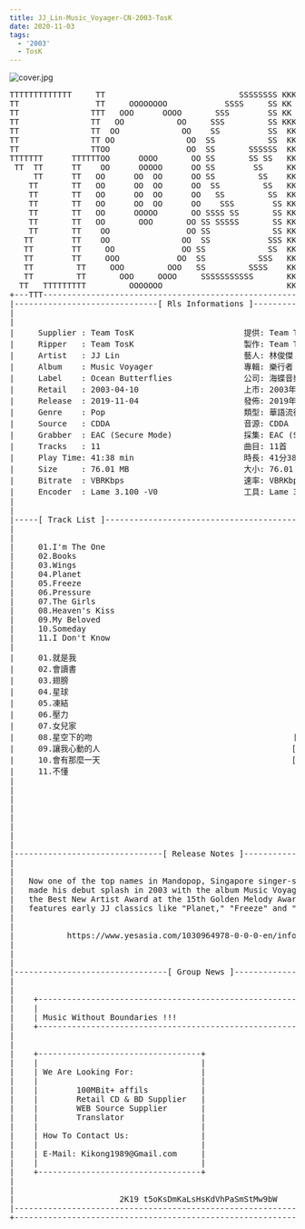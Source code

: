 ```yaml
---
title: JJ_Lin-Music_Voyager-CN-2003-TosK
date: 2020-11-03
tags:
  - '2003'
  - TosK
---
```


![cover.jpg](https://goindex.65style.workers.dev/1:/JJ_Lin-Music_Voyager-CN-2003-TosK/00-jj_lin-music_voyager-cn-2003-proof-tosk.jpg)

<retrotxt v-slot>
<pre class="has-text-plain text-1x font-ibm_vga_8x16">TTTTTTTTTTTTT     TT                            SSSSSSSS KKKKKK    KKKK    KKKKKKK
TT                TT     OOOOOOOO            SSSS     SS KK        KKKK        KK
TT               TTT   OOO      OOOO       SSS        SS KK        KKK         KK
TT               TT   OO           OO     SSS         SS KKK       KKK        KK
TT               TT  OO             OO    SS          SS  KK       KK        KK
TT               TT OO               OO  SS           SS  KK                KK
TT               TTOO                OO  SS       SSSSSS  KK                KK
TTTTTTT      TTTTTTOO      OOOO       OO SS       SS SS   KK               KK
 TT  TT      TT    OO      OOOOO      OO SS        SS     KK              KK
     TT      TT   OO      OO  OO      OO SS         SS    KK              KK
    TT       TT   OO      OO  OO      OO  SS         SS   KK               KK
    TT       TT   OO      OO  OO      OO   SS         SS  KK                KK
    TT       TT   OO      OO  OO      OO    SSS        SS KK                 KK
    TT       TT   OO      OOOOO       OO SSSS SS       SS KK                  KK
    TT       TT   OO       OOO       OO SS SSSSS       SS KK                   KK
    TT       TT    OO                OO SS             SS KK       KK           KK
   TT        TT    OO               OO  SS            SSS KK      KKKK         KK
   TT        TT     OO              OO SS             SS  KK      KK KK       KK
   TT        TT     OOO            OO  SS           SSS   KK      KK  KK    KKK
   TT         TT     OOO         OOO   SS         SSSS    KK       KK  KK  KKK
   TT         TT       OOO     OOOO     SSSSSSSSSSS       KK KKKKKKKK  KK KKK
  TT   TTTTTTTTT         OOOOOOO                          KKKK          KKKK
+---TTT-----------------------------------------------------------------KKK----+
|------------------------------[ Rls Informations ]----------------------------|
|                                                                              |
|                                                                              |
|     Supplier : Team TosK                       提供: Team TosK               |
|     Ripper   : Team TosK                       製作: Team TosK               |
|     Artist   : JJ Lin                          藝人: 林俊傑                  |
|     Album    : Music Voyager                   專輯: 樂行者                  |
|     Label    : Ocean Butterflies               公司: 海蝶音樂                |
|     Retail   : 2003-04-10                      上市: 2003年04月10日          |
|     Release  : 2019-11-04                      發佈: 2019年11月04日          |
|     Genre    : Pop                             類型: 華語流行                |
|     Source   : CDDA                            音源: CDDA                    |
|     Grabber  : EAC (Secure Mode)               採集: EAC (Secure Mode)       |
|     Tracks   : 11                              曲目: 11首                    |
|     Play Time: 41:38 min                       時長: 41分38秒                |
|     Size     : 76.01 MB                        大小: 76.01 MB                |
|     Bitrate  : VBRKbps                         速率: VBRKbps                 |
|     Encoder  : Lame 3.100 -V0                  工具: Lame 3.100 -V0          |
|                                                                              |
|                                                                              |
|-----[ Track List ]-----------------------------------------------------------|
|                                                                              |
|                                                                              |
|     01.I'm The One                                         [03:15]           |
|     02.Books                                               [03:32]           |
|     03.Wings                                               [03:44]           |
|     04.Planet                                              [03:48]           |
|     05.Freeze                                              [04:49]           |
|     06.Pressure                                            [03:12]           |
|     07.The Girls                                           [03:11]           |
|     08.Heaven's Kiss                                       [03:47]           |
|     09.My Beloved                                          [03:35]           |
|     10.Someday                                             [04:13]           |
|     11.I Don't Know                                        [04:32]           |
|                                                            -------           |
|     01.就是我                                              [03:15]           |
|     02.會讀書                                              [03:32]           |
|     03.翅膀                                                [03:44]           |
|     04.星球                                                [03:48]           |
|     05.凍結                                                [04:49]           |
|     06.壓力                                                [03:12]           |
|     07.女兒家                                              [03:11]           |
|     08.星空下的吻                                          [03:47]           |
|     09.讓我心動的人                                        [03:35]           |
|     10.會有那麼一天                                        [04:13]           |
|     11.不懂                                                [04:32]           |
|                                                            -------           |
|                                                             41:38 min        |
|                                                             76.01 MB         |
|                                                                              |
|                                                                              |
|                                                                              |
|                                                                              |
|                                                                              |
|-------------------------------[ Release Notes ]------------------------------|
|                                                                              |
|                                                                              |
|   Now one of the top names in Mandopop, Singapore singer-songwriter JJ Lin   |
|   made his debut splash in 2003 with the album Music Voyager, which won him  |
|   the Best New Artist Award at the 15th Golden Melody Awards. The album      |
|   features early JJ classics like "Planet," "Freeze" and "Wings."            |
|                                                                              |
|                                                                              |
|           https://www.yesasia.com/1030964978-0-0-0-en/info.html              |
|                                                                              |
|                                                                              |
|                                                                              |
|--------------------------------[ Group News ]--------------------------------|
|                                                                              |
|                                                                              |
|    +--------------------------------------------------------------------+    |
|    |                                                                    |    |
|    | Music Without Boundaries !!!                                       |    |
|    +--------------------------------------------------------------------+    |
|                                                                              |
|                                                                              |
|    +----------------------------------+                                      |
|    |                                  |                                      |
|    | We Are Looking For:              |                                      |
|    |                                  |                                      |
|    |        100MBit+ affils           |                                      |
|    |        Retail CD &amp; BD Supplier   |                                      |
|    |        WEB Source Supplier       |                                      |
|    |        Translator                |                                      |
|    |                                  |                                      |
|    | How To Contact Us:               |                                      |
|    |                                  |                                      |
|    | E-Mail: Kikong1989@Gmail.com     |                                      |
|    |                                  |                    RlS No. 1656      |
|    +----------------------------------+                                      |
|                                                                              |
|                                                                              |
|                      2K19 t5oKsDmKaLsHsKdVhPaSmStMw9bW                       |
|------------------------------------------------------------------------------|
+------------------------------------------------------------------------------+
<span class="dos-cursor">_</span></pre>
</retrotxt>

<a-player 
    :options="{
        audio: [
          {
            name: '就是我',
            artist: '林俊傑',
            url: 'https://goindex.65style.workers.dev/1:/JJ_Lin-Music_Voyager-CN-2003-TosK/01-jj_lin-im_the_one-tosk.mp3',
            cover: 'https://goindex.65style.workers.dev/1:/JJ_Lin-Music_Voyager-CN-2003-TosK/00-jj_lin-music_voyager-cn-2003-proof-tosk.jpg',
            theme: '#ebd0c2'
          },
        ]
    }"
/>


<download url="https://mirrorace.org/m/103nq"/>


